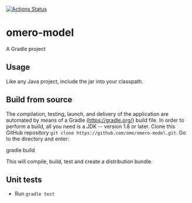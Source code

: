 [![Actions Status](https://github.com/ome/omero-model/workflows/Gradle/badge.svg)](https://github.com/ome/omero-model/actions)

# omero-model

A Gradle project

## Usage

Like any Java project, include the jar into your classpath.

## Build from source

The compilation, testing, launch, and delivery of the application are
automated by means of a Gradle (https://gradle.org/) build file.
In order to perform a build, all you need is
a JDK -- version 1.8 or later.
Clone this GitHub repository `git clone https://github.com/ome/omero-model.git`.
Go to the directory and enter:

  gradle build

This will compile, build, test and create a distribution bundle.

## Unit tests
 * Run `gradle test`

